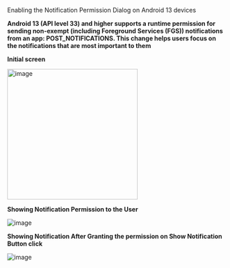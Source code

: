 Enabling the Notification Permission Dialog on Android 13 devices

**Android 13 (API level 33) and higher supports a runtime permission for sending non-exempt (including Foreground Services (FGS)) notifications from an app: POST_NOTIFICATIONS. This change helps users focus on the notifications that are most important to them**


**Initial screen**

<img alt="image" height="300" src="/Users/brahmadattagoli/Downloads/TestComposeApp2/initialscreen.png" width="300"/>

**Showing Notification Permission to the User**

![image](/Users/brahmadattagoli/Downloads/TestComposeApp2/notificationpermission.png)

**Showing Notification After Granting the permission on Show Notification Button click**

![image](/Users/brahmadattagoli/Downloads/TestComposeApp2/notification.png)
